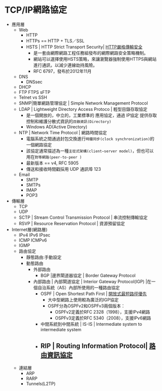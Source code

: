 # TCP/IP網路協定
- 應用層
  - Web
    - HTTP
    - HTTPs == HTTP + TLS／SSL
    - HSTS | HTTP Strict Transport Security| [HTTP嚴格傳輸安全](https://zh.wikipedia.org/wiki/HTTP%E4%B8%A5%E6%A0%BC%E4%BC%A0%E8%BE%93%E5%AE%89%E5%85%A8)
      - 是一套由網際網路工程任務組發布的網際網路安全策略機制。
      - 網站可以選擇使用HSTS策略，來讓瀏覽器強制使用HTTPS與網站進行通訊，以減少連線劫持風險。
      - RFC 6797，發布於2012年11月
  - DNS
    - DNSsec 
  - DHCP
  - FTP  FTPS sFTP
  - Telnet vs SSH
  - SNMP|簡單網路管理協定 | Simple Network Management Protocol
  - LDAP | Lightweight Directory Access Protoco | 輕型目錄存取協定
    - 是一個開放的，中立的，工業標準的 應用協定，通過 IP協定 提供存取控制和維護分散式資訊的`目錄資訊(Directory)`
    - Windows AD(Active Directory)
  - NTP | Network Time Protocol | 網路時間協定
    - 電腦系統之間通過封包交換進行`時鐘同步(clock synchronization)`的一個網路協定
    - 該協定通常描述為一種`主從式架構(client–server model)`，但也可以用在`對等網路(peer-to-peer )`
    - 最新版本 == v4, RFC 5905
    - 傳送和接收時間戳採用 UDP 通訊埠 123
  - Email
    - SMTP
    - SMTPs
    - IMAP
    - POP3 
- 傳輸層
  - TCP
  - UDP
  - SCTP | Stream Control Transmission Protocol | 串流控制傳輸協定
  - RSVP | Resource Reservation Protocol | 資源預留協定
- Internet層(網路層)
  - IPv4  IPv6  IPsec
  - ICMP  ICMPv6
  - IGMP 
  - 路由協定
    - 靜態路由:手動設定
    - 動態路由
      - 外部路由
        - BGP |邊界閘道器協定 | Border Gateway Protocol
      - 內部路由 | 內部閘道協定 | Interior Gateway Protocol(IGP) |在一個自治系統（AS）內部所使用的一種路由協定
        - OSPF | Open Shortest Path First | [開放式最短路徑優先](https://zh.wikipedia.org/wiki/%E5%BC%80%E6%94%BE%E5%BC%8F%E6%9C%80%E7%9F%AD%E8%B7%AF%E5%BE%84%E4%BC%98%E5%85%88)
          - 大中型網路上使用較為廣泛的IGP協定
          - OSPF分為OSPFv2和OSPFv3兩個版本：
            - OSPFv2定義於RFC 2328（1998），支援IPv4網路
            - OSPFv3定義於RFC 5340（2008），支援IPv6網路 
        - 中間系統到中間系統 | IS-IS | Intermediate system to intermediate system
        - RIP | Routing Information Protocol| [路由資訊協定](https://zh.wikipedia.org/wiki/%E8%B7%AF%E7%94%B1%E4%BF%A1%E6%81%AF%E5%8D%8F%E8%AE%AE)
          -  
  - 連結層
    - ARP
    - RARP
    - Tunnels(L2TP)
